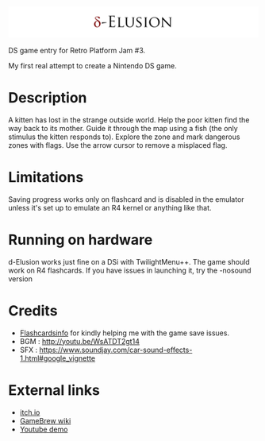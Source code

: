 <img src="README_Resources/logo.PNG"></img>

DS game entry for Retro Platform Jam #3.

My first real attempt to create a Nintendo DS game.

# Description
A kitten has lost in the strange outside world. Help the poor kitten find the way back to its mother. Guide it through the map using a fish (the only stimulus the kitten responds to). Explore the zone and mark dangerous zones with flags. Use the arrow cursor to remove a misplaced flag. 

# Limitations

Saving progress works only on flashcard and is disabled in the emulator unless it's set up to emulate an R4 kernel or anything like that.

# Running on hardware
d-Elusion works just fine on a DSi with TwilightMenu++.
The game should work on R4 flashcards. If you have issues in launching it, try the -nosound version

# Credits

- [Flashcardsinfo](https://www.youtube.com/c/Flashcardsinfo) for kindly helping me with the game save issues.
- BGM : http://youtu.be/WsATDT2gt14
- SFX : https://www.soundjay.com/car-sound-effects-1.html#google_vignette

# External links

- [itch.io](https://notimplementedlife.itch.io/d-elusion)
- [GameBrew wiki](https://www.gamebrew.org/wiki/D-Elusion)
- [Youtube demo](https://youtu.be/bHZJ3_eJTjQ)
